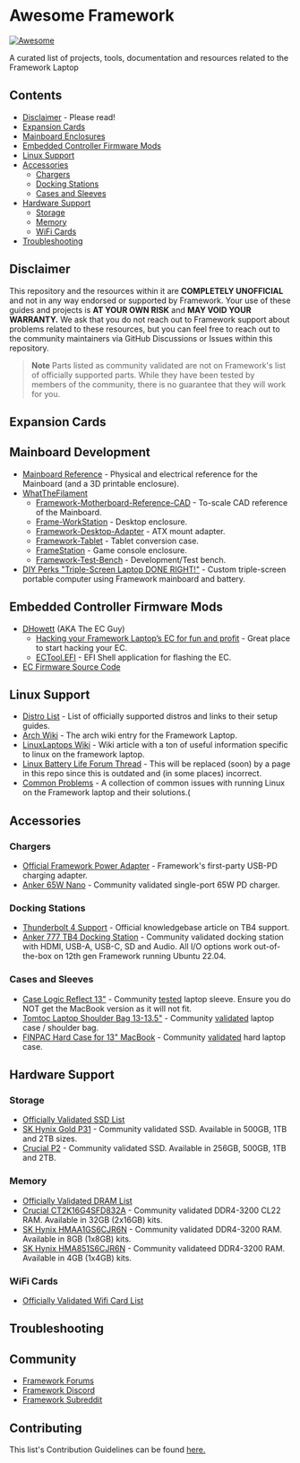 # Awesome Framework
[![Awesome](https://awesome.re/badge.svg)](https://awesome.re)

A curated list of projects, tools, documentation and resources related to the Framework Laptop

## Contents
- [Disclaimer](#disclaimer) - Please read!
- [Expansion Cards](#contents)
- [Mainboard Enclosures](#mainboard-enclosures)
- [Embedded Controller Firmware Mods](#embedded-controller-firmware-mods)
- [Linux Support](#linux-support)
- [Accessories](#accessories)
  - [Chargers](#chargers)
  - [Docking Stations](#docking-stations)
  - [Cases and Sleeves](#cases)
- [Hardware Support](#hardware-support)
  - [Storage](#storage)
  - [Memory](#memory)
  - [WiFi Cards](#wifi-cards)
- [Troubleshooting](#troubleshooting)

## Disclaimer
This repository and the resources within it are **COMPLETELY UNOFFICIAL** and not in any way endorsed or supported by Framework. Your use of these guides and projects is **AT YOUR OWN RISK** and **MAY VOID YOUR WARRANTY.** We ask that you do not reach out to Framework support about problems related to these resources, but you can feel free to reach out to the community maintainers via GitHub Discussions or Issues within this repository.

> **Note**
> Parts listed as community validated are not on Framework's list of officially supported parts. While they have been tested by members of the community, there is no guarantee that they will work for you.

## Expansion Cards

## Mainboard Development
- [Mainboard Reference](https://github.com/FrameworkComputer/Mainboard) - Physical and electrical reference for the Mainboard (and a 3D printable enclosure).
- [WhatTheFilament](https://github.com/whatthefilament)
  - [Framework-Motherboard-Reference-CAD](https://github.com/whatthefilament/Framework-Motherboard-Reference-CAD) - To-scale CAD reference of the Mainboard.
  - [Frame-WorkStation](https://github.com/whatthefilament/Frame-WorkStation) - Desktop enclosure.
  - [Framework-Desktop-Adapter](https://github.com/whatthefilament/Framework-Desktop-Adapter) - ATX mount adapter.
  - [Framework-Tablet](https://github.com/whatthefilament/Framework-Tablet) - Tablet conversion case.
  - [FrameStation](https://github.com/whatthefilament/FrameStation) - Game console enclosure.
  - [Framework-Test-Bench](https://github.com/whatthefilament/Framework-Test-Bench) - Development/Test bench.
- [DIY Perks "Triple-Screen Laptop DONE RIGHT!"](https://www.youtube.com/watch?v=aUKpY0o5tMo) - Custom triple-screen portable computer using Framework mainboard and battery.

## Embedded Controller Firmware Mods
- [DHowett](https://github.com/DHowett) (AKA The EC Guy)
  - [Hacking your Framework Laptop’s EC for fun and profit](https://www.howett.net/posts/2022-04-adding-an-ec-feature-1/) - Great place to start hacking your EC.
  - [ECTool.EFI](https://github.com/DHowett/FrameworkHacksPkg) - EFI Shell application for flashing the EC.
- [EC Firmware Source Code](https://github.com/FrameworkComputer/EmbeddedController)

## Linux Support
- [Distro List](https://frame.work/linux) - List of officially supported distros and links to their setup guides.
- [Arch Wiki](https://wiki.archlinux.org/title/Framework_Laptop) - The arch wiki entry for the Framework Laptop.
- [LinuxLaptops Wiki](https://github.com/lhl/linuxlaptops/wiki/2022-Framework-Laptop-DIY-Edition-12th-Gen-Intel-Batch-1) - Wiki article with a ton of useful information specific to linux on the framework laptop.
- [Linux Battery Life Forum Thread](https://community.frame.work/t/linux-battery-life-tuning/6665) - This will be replaced (soon) by a page in this repo since this is outdated and (in some places) incorrect. 
- [Common Problems](/linux/common-problems.md) - A collection of common issues with running Linux on the Framework laptop and their solutions.(

## Accessories
### Chargers
- [Official Framework Power Adapter](https://frame.work/products/power-adapter?v=FRANCEPH0B) - Framework's first-party USB-PD charging adapter. 
- [Anker 65W Nano](https://www.amazon.com/dp/B08T5QN2TR) - Community validated single-port 65W PD charger.

### Docking Stations
- [Thunderbolt 4 Support](https://knowledgebase.frame.work/does-the-framework-laptop-support-thunderbolt-rkjEJn4Jt) - Official knowledgebase article on TB4 support.
- [Anker 777 TB4 Docking Station](https://www.amazon.com/gp/product/B0928W3XHD) - Community validated docking station with HDMI, USB-A, USB-C, SD and Audio. All I/O options work out-of-the-box on 12th gen Framework running Ubuntu 22.04.

### Cases and Sleeves
- [Case Logic Reflect 13"](https://www.caselogic.com/en-us/laptop-bags/laptop-sleeves/case-logic-reflect-13-laptop-sleeve-_-3204690) - Community [tested](https://github.com/Morpheus636/awesome-framework/issues/10#issuecomment-1325427414) laptop sleeve. Ensure you do NOT get the MacBook version as it will not fit.
- [Tomtoc Laptop Shoulder Bag 13-13.5"](https://www.amazon.com/dp/B072L4R2DY) - Community [validated](https://github.com/Morpheus636/awesome-framework/issues/10#issuecomment-1325465369) laptop case / shoulder bag.
- [FINPAC Hard Case for 13" MacBook](https://www.amazon.com/dp/B088WNMW8N) - Community [validated](https://github.com/Morpheus636/awesome-framework/issues/10#issuecomment-1325754958) hard laptop case.

## Hardware Support

### Storage
- [Officially Validated SSD List](https://knowledgebase.frame.work/en_us/what-storage-ssd-parts-are-compatible-with-the-framework-laptop-rJOOeHU0_)
- [SK Hynix Gold P31](https://www.amazon.com/dp/B08DKB5LWY) - Community validated SSD. Available in 500GB, 1TB and 2TB sizes.
- [Crucial P2](https://www.amazon.com/gp/product/B086BGWNY8/) - Community validated SSD. Available in 256GB, 500GB, 1TB and 2TB.

### Memory
- [Officially Validated DRAM List](https://knowledgebase.frame.work/en_us/what-memory-dram-parts-are-compatible-with-the-framework-laptop-ry_jbS8Ru)
- [Crucial CT2K16G4SFD832A](https://www.amazon.com//dp/B07Q7T9NSC) - Community validated DDR4-3200 CL22 RAM. Available in 32GB (2x16GB) kits.
- [SK Hynix HMAA1GS6CJR6N](https://www.amazon.com/dp/B0BM9YL1C5/) - Community validated DDR4-3200 RAM. Available in 8GB (1x8GB) kits.
- [SK Hynix HMA851S6CJR6N](https://www.amazon.com/dp/B092RK7KLM/) - Community validateed DDR4-3200 RAM. Available in 4GB (1x4GB) kits.

### WiFi Cards
- [Officially Validated Wifi Card List](https://knowledgebase.frame.work/en_us/what-wifi-parts-are-compatible-with-the-framework-laptop-rytGfHU0d)

## Troubleshooting

## Community
- [Framework Forums](https://community.frame.work)
- [Framework Discord](https://discord.com/invite/Framework)
- [Framework Subreddit](https://reddit.com/r/framework)

## Contributing
This list's Contribution Guidelines can be found [here.](/contributing.md)

